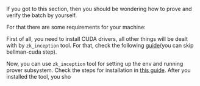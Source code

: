 If you got to this section, then you should be wondering how to prove and verify the batch by yourself.

For that there are some requirements for your machine:

First of all, you need to install CUDA drivers, all other things will be dealt with by `zk_inception` tool. For that,
check the following [guide](./02_setup.md)(you can skip bellman-cuda step).

Now, you can use `zk_inception` tool for setting up the env and running prover subsystem. Check the steps for
installation in [this guide](../../zk_toolbox/crates/zk_inception/README.md). After you installed the tool, you sho
